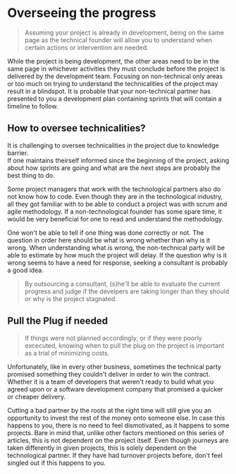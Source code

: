 # Overseeing the progress
>Assuming your project is already in development, being on the same page as the technical founder will allow you to understand when certain actions or intervention are needed. 

While the project is being development, the other areas need to be in the same page in whichever activities they must conclude before the project is delivered by the development team. Focusing on non-technical only areas or too much on trying to understand the technicalities of the project may result in a blindspot. It is probable that your non-technical partner has presented to you a development plan containing sprints that will contain a timeline to follow. 

## How to oversee technicalities?

It is challenging to oversee technicalities in the project due to knowledge barrier.  
If one maintains theirself informed since the beginning of the project, asking about how sprints are going and what are the next steps are probably the best thing to do. 

Some project managers that work with the technological partners also do not know how to code. Even though they are in the technological industry, all they got familiar with to be able to conduct a project was with scrum and agile methodology. If a non-technological founder has some spare time, it would be very beneficial for one to read and understand the methodology.

One won't be able to tell if one thing was done correctly or not. The question in order here should be what is wrong whether than why is it wrong. When understanding what is wrong, the non-technical party will be able to estimate by how much the project will delay. If the question why is it wrong seems to have a need for response, seeking a consultant is probably a good idea.

>By outsourcing a consultant, (s)he'll be able to evaluate the current progress and judge if the develpers are taking longer than they should or why is the project stagnated.

## Pull the Plug if needed
>If things were not planned accordingly, or if they were poorly excecuted, knowing when to pull the plug on the project is important as a trial of minimizing costs.

Unfortunately, like in every other business, sometimes the technical party promised something they couldn't deliver in order to win the contract. Whether it is a team of developers that weren't ready to build what you agreed upon or a software development company that promised a quicker or cheaper delivery. 

Cutting a bad partner by the roots at the right time will still give you an opportunity to invest the rest of the money onto someone else. In case this happens to you, there is no need to feel dismotivated, as it happens to some projects. Bare in mind that, unlike other factors mentioned on this series of articles, this is not dependent on the project itself. Even though journeys are taken differently in given projects, this is solely dependent on the technological partner. If they have had turnover projects before, don't feel singled out if this happens to you.